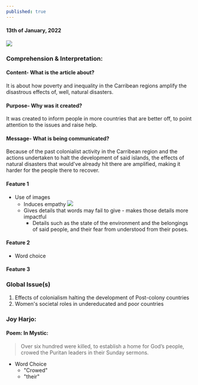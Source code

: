 ```yaml
---
published: true
---
```

#### 13th of January, 2022

![](https://images.theconversation.com/files/186488/original/file-20170918-30571-o9av6o.jpg?ixlib=rb-1.1.0&q=45&auto=format&w=600&h=482&fit=crop&dpr=1)

### Comprehension & Interpretation: 

#### Content- What is the article about? 

It is about how poverty and inequality in the Carribean regions amplify the disastrous effects of, well, natural disasters.

#### Purpose- Why was it created?


It was created to inform people in more countries that are better off, to point attention to the issues and raise help.

#### Message- What is being communicated?

Because of the past colonialist activity in the Carribean region and the actions undertaken to halt the development of said islands, the effects of natural disasters that would've already hit there are amplified, making it harder for the people there to recover.
    
#### Feature 1

- Use of images 
	- Induces empathy
    ![](https://images.theconversation.com/files/186841/original/file-20170920-16445-11lhmre.jpg?ixlib=rb-1.1.0&q=45&auto=format&w=600&h=400&fit=crop&dpr=1)
    - Gives details that words may fail to give - makes those details more impactful
    	- Details such as the state of the environment and the belongings of said people, and their fear from understood from their poses.

#### Feature 2

- Word choice

#### Feature 3



### Global Issue(s)
1. Effects of colonialism halting the development of Post-colony countries
2. Women's societal roles in undereducated and poor countries

### Joy Harjo:

#### Poem: In Mystic:
> Over six hundred were killed, to establish a home for God’s
people, crowed the Puritan leaders in their Sunday
sermons.

- Word Choice
	- "Crowed"
    - "their"

